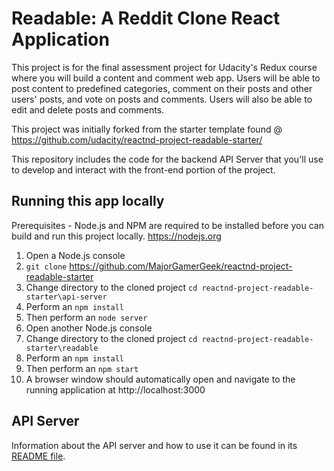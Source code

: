 # Readable: A Reddit Clone React Application

This project is for the final assessment project for Udacity's Redux course where you will build a content and comment web app. Users will be able to post content to predefined categories, comment on their posts and other users' posts, and vote on posts and comments. Users will also be able to edit and delete posts and comments.

This project was initially forked from the starter template found @ https://github.com/udacity/reactnd-project-readable-starter/

This repository includes the code for the backend API Server that you'll use to develop and interact with the front-end portion of the project.

## Running this app locally

Prerequisites - Node.js and NPM are required to be installed before you can build and run this project locally. https://nodejs.org

1) Open a Node.js console
2) `git clone` https://github.com/MajorGamerGeek/reactnd-project-readable-starter
3) Change directory to the cloned project `cd reactnd-project-readable-starter\api-server`
4) Perform an `npm install`
5) Then perform an `node server`
6) Open another Node.js console
7) Change directory to the cloned project `cd reactnd-project-readable-starter\readable`
8) Perform an `npm install`
9) Then perform an `npm start`
10) A browser window should automatically open and navigate to the running application at http://localhost:3000

## API Server

Information about the API server and how to use it can be found in its [README file](api-server/README.md).
